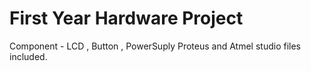 # First Year Hardware Project
Component - LCD , Button , PowerSuply
Proteus and Atmel studio files included.

